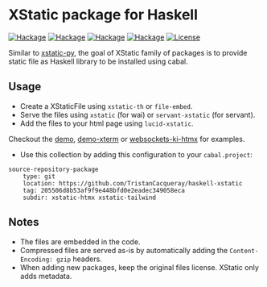 # XStatic package for Haskell

[![Hackage](https://img.shields.io/hackage/v/xstatic.svg?logo=haskell)](https://hackage.haskell.org/package/xstatic)
[![Hackage](https://img.shields.io/hackage/v/xstatic-th.svg?logo=haskell)](https://hackage.haskell.org/package/xstatic-th)
[![Hackage](https://img.shields.io/hackage/v/servant-xstatic.svg?logo=haskell)](https://hackage.haskell.org/package/servant-xstatic)
[![Hackage](https://img.shields.io/hackage/v/lucid-xstatic.svg?logo=haskell)](https://hackage.haskell.org/package/lucid-xstatic)
[![License](https://img.shields.io/badge/License-BSD_3--Clause-blue.svg)](./xstatic/LICENSE)

Similar to [xstatic-py](https://github.com/xstatic-py/xstatic),
the goal of XStatic family of packages is to provide static file
as Haskell library to be installed using cabal.

## Usage

- Create a XStaticFile using `xstatic-th` or `file-embed`.
- Serve the files using `xstatic` (for wai) or `servant-xstatic` (for servant).
- Add the files to your html page using `lucid-xstatic`.

Checkout the [demo](./demo-xstatic), [demo-xterm](./demo-xterm) or [websockets-ki-htmx](./demo-websockets-ki-htmx) for examples.

- Use this collection by adding this configuration to your `cabal.project`:

```
source-repository-package
    type: git
    location: https://github.com/TristanCacqueray/haskell-xstatic
    tag: 205506d8b53af9f9e448bfd0e2eadec349058eca
    subdir: xstatic-htmx xstatic-tailwind
```

## Notes

- The files are embedded in the code.
- Compressed files are served as-is by automatically adding the `Content-Encoding: gzip` headers.
- When adding new packages, keep the original files license. XStatic only adds metadata.
